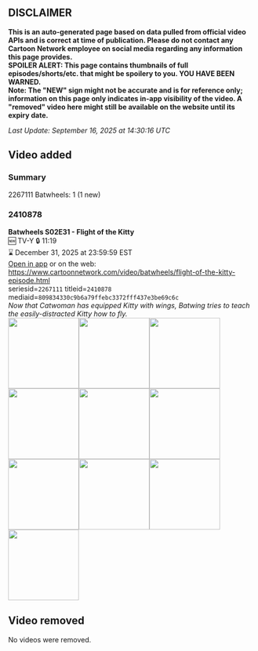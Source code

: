 ## DISCLAIMER
**This is an auto-generated page based on data pulled from official video APIs and is correct at time of publication. Please do not contact any Cartoon Network employee on social media regarding any information this page provides.**  
**SPOILER ALERT: This page contains thumbnails of full episodes/shorts/etc. that might be spoilery to you. YOU HAVE BEEN WARNED.**  
**Note: The "NEW" sign might not be accurate and is for reference only; information on this page only indicates in-app visibility of the video. A "removed" video here might still be available on the website until its expiry date.**  

_Last Update: September 16, 2025 at 14:30:16 UTC_
## Video added
### Summary
2267111 Batwheels: 1 (1 new)  
### 2410878
**Batwheels S02E31 - Flight of the Kitty**  
🆕 TV-Y 🔒 11:19  
⌛ December 31, 2025 at 23:59:59 EST  
[Open in app](https://cnvideo.sercomkc.org/redirector.html?type=cnapp&seriesid=1000000000093702&titleid=2410878&mediaid=809834330c9b6a79ffebc3372fff437e3be69c6c) or on the web: https://www.cartoonnetwork.com/video/batwheels/flight-of-the-kitty-episode.html  
seriesid=`2267111` titleid=`2410878` mediaid=`809834330c9b6a79ffebc3372fff437e3be69c6c`  
_Now that Catwoman has equipped Kitty with wings, Batwing tries to teach the easily-distracted Kitty how to fly._  
<a href="https://s3.amazonaws.com/cartoonorchestrator/2410878_001_1280x720.jpg"><img src="https://s3.amazonaws.com/cartoonorchestrator/2410878_001_640x360.jpg" height="144px" /></a><a href="https://s3.amazonaws.com/cartoonorchestrator/2410878_002_1280x720.jpg"><img src="https://s3.amazonaws.com/cartoonorchestrator/2410878_002_640x360.jpg" height="144px" /></a><a href="https://s3.amazonaws.com/cartoonorchestrator/2410878_003_1280x720.jpg"><img src="https://s3.amazonaws.com/cartoonorchestrator/2410878_003_640x360.jpg" height="144px" /></a><a href="https://s3.amazonaws.com/cartoonorchestrator/2410878_004_1280x720.jpg"><img src="https://s3.amazonaws.com/cartoonorchestrator/2410878_004_640x360.jpg" height="144px" /></a><a href="https://s3.amazonaws.com/cartoonorchestrator/2410878_005_1280x720.jpg"><img src="https://s3.amazonaws.com/cartoonorchestrator/2410878_005_640x360.jpg" height="144px" /></a><a href="https://s3.amazonaws.com/cartoonorchestrator/2410878_006_1280x720.jpg"><img src="https://s3.amazonaws.com/cartoonorchestrator/2410878_006_640x360.jpg" height="144px" /></a><a href="https://s3.amazonaws.com/cartoonorchestrator/2410878_007_1280x720.jpg"><img src="https://s3.amazonaws.com/cartoonorchestrator/2410878_007_640x360.jpg" height="144px" /></a><a href="https://s3.amazonaws.com/cartoonorchestrator/2410878_008_1280x720.jpg"><img src="https://s3.amazonaws.com/cartoonorchestrator/2410878_008_640x360.jpg" height="144px" /></a><a href="https://s3.amazonaws.com/cartoonorchestrator/2410878_009_1280x720.jpg"><img src="https://s3.amazonaws.com/cartoonorchestrator/2410878_009_640x360.jpg" height="144px" /></a><a href="https://s3.amazonaws.com/cartoonorchestrator/2410878_010_1280x720.jpg"><img src="https://s3.amazonaws.com/cartoonorchestrator/2410878_010_640x360.jpg" height="144px" /></a>
## Video removed
No videos were removed.  

